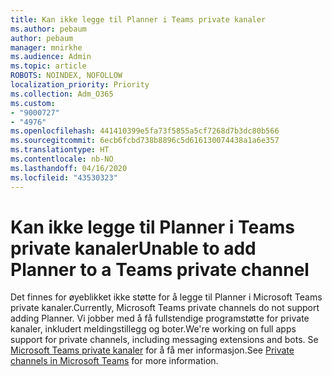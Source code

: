 ```yaml
---
title: Kan ikke legge til Planner i Teams private kanaler
ms.author: pebaum
author: pebaum
manager: mnirkhe
ms.audience: Admin
ms.topic: article
ROBOTS: NOINDEX, NOFOLLOW
localization_priority: Priority
ms.collection: Adm_O365
ms.custom:
- "9000727"
- "4976"
ms.openlocfilehash: 441410399e5fa73f5855a5cf7268d7b3dc80b566
ms.sourcegitcommit: 6ecb6fcbd738b8896c5d616130074438a1a6e357
ms.translationtype: HT
ms.contentlocale: nb-NO
ms.lasthandoff: 04/16/2020
ms.locfileid: "43530323"
---
```

# <a name="unable-to-add-planner-to-a-teams-private-channel"></a><span data-ttu-id="a89ce-102">Kan ikke legge til Planner i Teams private kanaler</span><span class="sxs-lookup"><span data-stu-id="a89ce-102">Unable to add Planner to a Teams private channel</span></span>

<span data-ttu-id="a89ce-103">Det finnes for øyeblikket ikke støtte for å legge til Planner i Microsoft Teams private kanaler.</span><span class="sxs-lookup"><span data-stu-id="a89ce-103">Currently, Microsoft Teams private channels do not support adding Planner.</span></span>  <span data-ttu-id="a89ce-104">Vi jobber med å få fullstendige programstøtte for private kanaler, inkludert meldingstillegg og boter.</span><span class="sxs-lookup"><span data-stu-id="a89ce-104">We're working on full apps support for private channels, including messaging extensions and bots.</span></span> <span data-ttu-id="a89ce-105">Se [Microsoft Teams private kanaler](https://docs.microsoft.com/microsoftteams/private-channels#what-you-need-to-know-about-private-channels) for å få mer informasjon.</span><span class="sxs-lookup"><span data-stu-id="a89ce-105">See [Private channels in Microsoft Teams](https://docs.microsoft.com/microsoftteams/private-channels#what-you-need-to-know-about-private-channels) for more information.</span></span>
